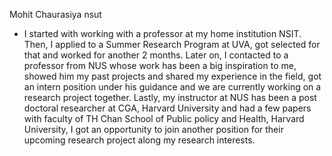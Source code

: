 Mohit Chaurasiya nsut
- I started with working with a professor at my home institution NSIT. Then, I applied to a Summer Research Program at UVA, got selected for that and worked for another 2 months. Later on, I contacted to a professor from NUS whose work has been a big inspiration to me, showed him my past projects and shared my experience in the field, got an intern position under his guidance and we are currently working on a research project together. Lastly, my instructor at NUS has been a post doctoral researcher at CGA, Harvard University and had a few papers with faculty of TH Chan School of Public policy and Health, Harvard University, I got an opportunity to join another position for their upcoming research project along my research interests.
